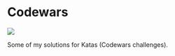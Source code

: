 # Codewars

<img src="https://www.codewars.com/users/albertbill/badges/large">

Some of my solutions for Katas (Codewars challenges). 
